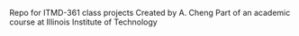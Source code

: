 Repo for ITMD-361 class projects
Created by A. Cheng
Part of an academic course at Illinois Institute of Technology
